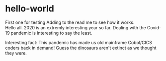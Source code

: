 # hello-world
First one for testing
Adding to the read me to see how it works.  
Hello all.  2020 is an extremly interesting year so far.  Dealing with the Covid-19 pandemic is interesting to say the least. 

Interesting fact:  This pandemic has made us old mainframe Cobol/CICS coders back in demand!  Guess the dinosaurs aren't extinct as we thought they were.  
